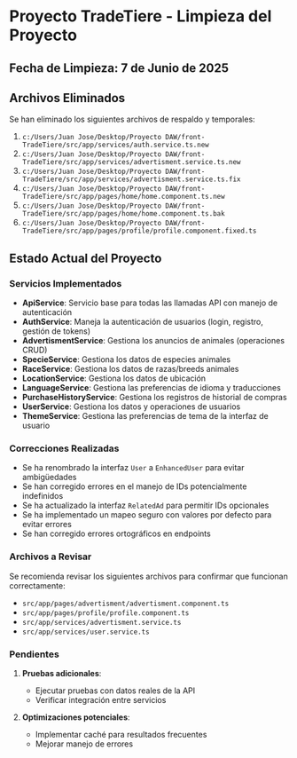 # Proyecto TradeTiere - Limpieza del Proyecto

## Fecha de Limpieza: 7 de Junio de 2025

## Archivos Eliminados

Se han eliminado los siguientes archivos de respaldo y temporales:

1. `c:/Users/Juan Jose/Desktop/Proyecto DAW/front-TradeTiere/src/app/services/auth.service.ts.new`
2. `c:/Users/Juan Jose/Desktop/Proyecto DAW/front-TradeTiere/src/app/services/advertisment.service.ts.new`
3. `c:/Users/Juan Jose/Desktop/Proyecto DAW/front-TradeTiere/src/app/services/advertisment.service.ts.fix`
4. `c:/Users/Juan Jose/Desktop/Proyecto DAW/front-TradeTiere/src/app/pages/home/home.component.ts.new`
5. `c:/Users/Juan Jose/Desktop/Proyecto DAW/front-TradeTiere/src/app/pages/home/home.component.ts.bak`
6. `c:/Users/Juan Jose/Desktop/Proyecto DAW/front-TradeTiere/src/app/pages/profile/profile.component.fixed.ts`

## Estado Actual del Proyecto

### Servicios Implementados

- **ApiService**: Servicio base para todas las llamadas API con manejo de autenticación
- **AuthService**: Maneja la autenticación de usuarios (login, registro, gestión de tokens)
- **AdvertismentService**: Gestiona los anuncios de animales (operaciones CRUD)
- **SpecieService**: Gestiona los datos de especies animales
- **RaceService**: Gestiona los datos de razas/breeds animales
- **LocationService**: Gestiona los datos de ubicación
- **LanguageService**: Gestiona las preferencias de idioma y traducciones
- **PurchaseHistoryService**: Gestiona los registros de historial de compras
- **UserService**: Gestiona los datos y operaciones de usuarios
- **ThemeService**: Gestiona las preferencias de tema de la interfaz de usuario

### Correcciones Realizadas

- Se ha renombrado la interfaz `User` a `EnhancedUser` para evitar ambigüedades
- Se han corregido errores en el manejo de IDs potencialmente indefinidos
- Se ha actualizado la interfaz `RelatedAd` para permitir IDs opcionales
- Se ha implementado un mapeo seguro con valores por defecto para evitar errores
- Se han corregido errores ortográficos en endpoints

### Archivos a Revisar

Se recomienda revisar los siguientes archivos para confirmar que funcionan correctamente:

- `src/app/pages/advertisment/advertisment.component.ts`
- `src/app/pages/profile/profile.component.ts`
- `src/app/services/advertisment.service.ts`
- `src/app/services/user.service.ts`

### Pendientes

1. **Pruebas adicionales**:
   - Ejecutar pruebas con datos reales de la API
   - Verificar integración entre servicios

2. **Optimizaciones potenciales**:
   - Implementar caché para resultados frecuentes
   - Mejorar manejo de errores
